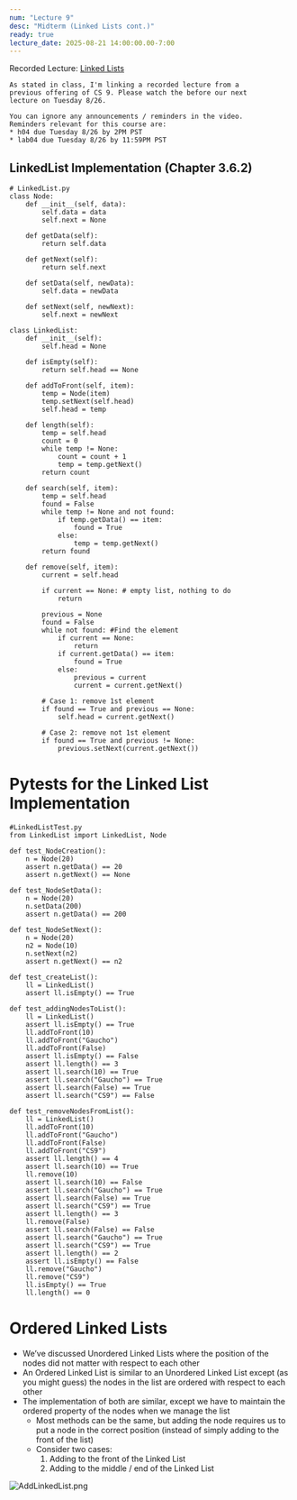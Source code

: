 ```yaml
---
num: "Lecture 9"
desc: "Midterm (Linked Lists cont.)"
ready: true
lecture_date: 2025-08-21 14:00:00.00-7:00
---
```


Recorded Lecture: [Linked Lists](https://drive.google.com/file/d/1VIR6T-N8HqU1b0O_rud9L7fK2sSwZJbN/view?usp=drive_link)

```
As stated in class, I'm linking a recorded lecture from a 
previous offering of CS 9. Please watch the before our next 
lecture on Tuesday 8/26.

You can ignore any announcements / reminders in the video. 
Reminders relevant for this course are:
* h04 due Tuesday 8/26 by 2PM PST
* lab04 due Tuesday 8/26 by 11:59PM PST

```

## LinkedList Implementation (Chapter 3.6.2)

```
# LinkedList.py
class Node:
    def __init__(self, data):
        self.data = data
        self.next = None

    def getData(self):
        return self.data

    def getNext(self):
        return self.next

    def setData(self, newData):
        self.data = newData

    def setNext(self, newNext):
        self.next = newNext

class LinkedList:
    def __init__(self):
        self.head = None

    def isEmpty(self):
        return self.head == None

    def addToFront(self, item):
        temp = Node(item)
        temp.setNext(self.head)
        self.head = temp

    def length(self):
        temp = self.head
        count = 0
        while temp != None:
            count = count + 1
            temp = temp.getNext()
        return count

    def search(self, item):
        temp = self.head
        found = False
        while temp != None and not found:
            if temp.getData() == item:
                found = True
            else:
                temp = temp.getNext()
        return found

    def remove(self, item):
        current = self.head
        
        if current == None: # empty list, nothing to do
            return

        previous = None
        found = False
        while not found: #Find the element
            if current == None:
                return
            if current.getData() == item:
                found = True
            else:
                previous = current
                current = current.getNext()

        # Case 1: remove 1st element
        if found == True and previous == None:
            self.head = current.getNext()
        
        # Case 2: remove not 1st element
        if found == True and previous != None:
            previous.setNext(current.getNext())
```

# Pytests for the Linked List Implementation

```
#LinkedListTest.py
from LinkedList import LinkedList, Node

def test_NodeCreation():
    n = Node(20)
    assert n.getData() == 20
    assert n.getNext() == None

def test_NodeSetData():
    n = Node(20)
    n.setData(200)
    assert n.getData() == 200

def test_NodeSetNext():
    n = Node(20)
    n2 = Node(10)
    n.setNext(n2)
    assert n.getNext() == n2

def test_createList():
    ll = LinkedList()
    assert ll.isEmpty() == True

def test_addingNodesToList():
    ll = LinkedList()
    assert ll.isEmpty() == True
    ll.addToFront(10)
    ll.addToFront("Gaucho")
    ll.addToFront(False)
    assert ll.isEmpty() == False
    assert ll.length() == 3
    assert ll.search(10) == True
    assert ll.search("Gaucho") == True
    assert ll.search(False) == True
    assert ll.search("CS9") == False

def test_removeNodesFromList():
    ll = LinkedList()
    ll.addToFront(10)
    ll.addToFront("Gaucho")
    ll.addToFront(False)
    ll.addToFront("CS9")
    assert ll.length() == 4
    assert ll.search(10) == True
    ll.remove(10)
    assert ll.search(10) == False
    assert ll.search("Gaucho") == True
    assert ll.search(False) == True
    assert ll.search("CS9") == True
    assert ll.length() == 3
    ll.remove(False)
    assert ll.search(False) == False
    assert ll.search("Gaucho") == True
    assert ll.search("CS9") == True
    assert ll.length() == 2
    assert ll.isEmpty() == False
    ll.remove("Gaucho")
    ll.remove("CS9")
    ll.isEmpty() == True
    ll.length() == 0
```

# Ordered Linked Lists
* We’ve discussed Unordered Linked Lists where the position of the nodes did not matter with respect to each other
* An Ordered Linked List is similar to an Unordered Linked List except (as you might guess) the nodes in the list are ordered with respect to each other
* The implementation of both are similar, except we have to maintain the ordered property of the nodes when we manage the list
    * Most methods can be the same, but adding the node requires us to put a node in the correct position (instead of simply adding to the front of the list)
    * Consider two cases:
        1. Adding to the front of the Linked List
        2. Adding to the middle / end of the Linked List

![AddLinkedList.png](AddLinkedList.png)
